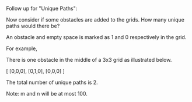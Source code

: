 Follow up for &quot;Unique Paths&quot;:

Now consider if some obstacles are added to the grids. How many unique paths would there be?

An obstacle and empty space is marked as 1 and 0 respectively in the grid.

For example,

There is one obstacle in the middle of a 3x3 grid as illustrated below.


[
  [0,0,0],
  [0,1,0],
  [0,0,0]
]


The total number of unique paths is 2.

Note: m and n will be at most 100.
